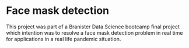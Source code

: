 # Face mask detection

This project was part of a Branister Data Science bootcamp final project which intention was to resolve a face mask detection problem in real time for applications in a real life pandemic situation.
